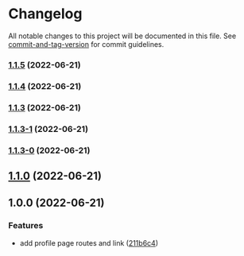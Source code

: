 # Changelog

All notable changes to this project will be documented in this file. See [commit-and-tag-version](https://github.com/absolute-version/commit-and-tag-version) for commit guidelines.

### [1.1.5](https://github.com/dannielirvin/semantic-next-js/compare/v1.1.4...v1.1.5) (2022-06-21)

### [1.1.4](https://github.com/dannielirvin/semantic-next-js/compare/v1.1.3...v1.1.4) (2022-06-21)

### [1.1.3](https://github.com/dannielirvin/semantic-next-js/compare/v1.1.3-1...v1.1.3) (2022-06-21)

### [1.1.3-1](https://github.com/dannielirvin/semantic-next-js/compare/v1.1.3-0...v1.1.3-1) (2022-06-21)

### [1.1.3-0](https://github.com/dannielirvin/semantic-next-js/compare/v1.1.2...v1.1.3-0) (2022-06-21)

## [1.1.0](https://github.com/dannielirvin/semantic-next-js/compare/v1.0.0...v1.1.0) (2022-06-21)

## 1.0.0 (2022-06-21)


### Features

* add profile page routes and link ([211b6c4](https://github.com/dannielirvin/semantic-next-js/commit/211b6c4ba1bbf99c0d9560c6257df29ef8a1e43f))
